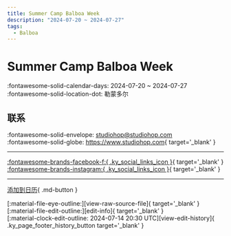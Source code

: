 ```yaml
---
title: Summer Camp Balboa Week
description: "2024-07-20 ~ 2024-07-27"
tags:
  - Balboa
---
```


# Summer Camp Balboa Week 

:fontawesome-solid-calendar-days: 2024-07-20 ~ 2024-07-27  
:fontawesome-solid-location-dot: 勒蒙多尔  

## 联系

:fontawesome-solid-envelope: <studiohop@studiohop.com>  
:fontawesome-solid-globe: <https://www.studiohop.com>{ target='_blank' }  

---

 [:fontawesome-brands-facebook-f:{ .ky_social_links_icon }](https://www.facebook.com/studiohop){ target='_blank' } [:fontawesome-brands-instagram:{ .ky_social_links_icon }](https://instagram.com/studio_hop_toulouse){ target='_blank' }

---

[添加到日历](https://swing.news/ics/zh-Hans/2024/fr/summer-camp-balboa-week-2024.ics){ .md-button }

<div class="ky_page_footer" markdown>
<div class="ky_page_footer_trailing" markdown="span">
[:material-file-eye-outline:][view-raw-source-file]{ target='_blank' }
[:material-file-edit-outline:][edit-info]{ target='_blank' }
</div>
<div class="ky_page_footer_leading" markdown="span">
[:material-clock-edit-outline: 2024-07-14 20:30 UTC][view-edit-history]{ .ky_page_footer_history_button target='_blank' }
</div>
</div>

[view-raw-source-file]: https://github.com/swingdance/events/blob/main/2024/fr/summer-camp-balboa-week-2024.json "查看原始源文件"
[edit-info]: https://github.com/swingdance/events/issues/new?assignees=&labels=update+event&projects=&template=03-update_entity.yml&title=%5B2024%2Ffr%5D%20Summer%20Camp%20Balboa%20Week&region=fr&year=2024&id=summer-camp-balboa-week-2024&name=Summer%20Camp%20Balboa%20Week&org_id= "编辑信息"

[view-edit-history]: https://github.com/swingdance/events/commits/main/2024/fr/summer-camp-balboa-week-2024.json "查看编辑历史"
